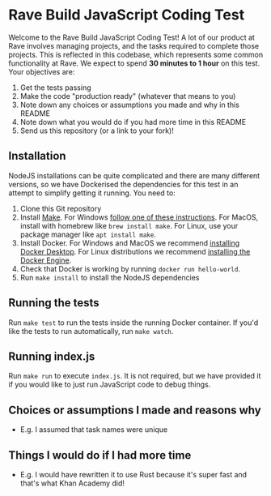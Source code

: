 # Rave Build JavaScript Coding Test
Welcome to the Rave Build JavaScript Coding Test! A lot of our product at Rave 
involves managing projects, and the tasks required to complete those projects.
This is reflected in this codebase, which represents some common functionality 
at Rave. We expect to spend **30 minutes to 1 hour** on this test.
Your objectives are:

1. Get the tests passing
2. Make the code "production ready" (whatever that means to you)
3. Note down any choices or assumptions you made and why in this README
4. Note down what you would do if you had more time in this README
5. Send us this repository (or a link to your fork)!

## Installation
NodeJS installations can be quite complicated and there are many different 
versions, so we have Dockerised the dependencies for this test in an attempt 
to simplify getting it running. You need to:

1. Clone this Git repository
2. Install [Make](https://www.gnu.org/software/make/). For Windows
   [follow one of these instructions](https://stackoverflow.com/a/32127632).
   For MacOS, install with homebrew like `brew install make`. For Linux, use 
   your package manager like `apt install make`.
3. Install Docker. For Windows and MacOS we recommend 
   [installing Docker Desktop](https://docs.docker.com/desktop/install/windows-install/). 
   For Linux distributions we recommend
   [installing the Docker Engine](https://docs.docker.com/engine/install/).
4. Check that Docker is working by running `docker run hello-world`.
5. Run `make install` to install the NodeJS dependencies

## Running the tests
Run `make test` to run the tests inside the running Docker container. If you'd 
like the tests to run automatically, run `make watch`.

## Running index.js
Run `make run` to execute `index.js`. It is not required, but we have provided 
it if you would like to just run JavaScript code to debug things. 

## Choices or assumptions I made and reasons why
* E.g. I assumed that task names were unique

## Things I would do if I had more time
* E.g. I would have rewritten it to use Rust because it's super fast and that's what Khan Academy did!
